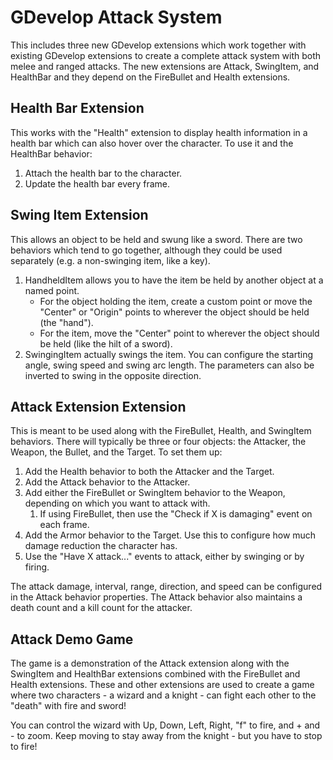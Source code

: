 # GDevelop Attack System
This includes three new GDevelop extensions which work together with existing GDevelop extensions to create a complete attack system with both melee and ranged attacks. The new extensions are Attack, SwingItem, and HealthBar and they depend on the FireBullet and Health extensions.

## Health Bar Extension
This works with the "Health" extension to display health information in a health bar which can also hover over the character. To use it and the HealthBar behavior:
1. Attach the health bar to the character.
2. Update the health bar every frame.

## Swing Item Extension
This allows an object to be held and swung like a sword. There are two behaviors which tend to go together, although they could be used separately (e.g. a non-swinging item, like a key).

1. HandheldItem allows you to have the item be held by another object at a named point.
    - For the object holding the item, create a custom point or move the "Center" or "Origin" points to wherever the object should be held (the "hand"). 
    - For the item, move the "Center" point to wherever the object should be held (like the hilt of a sword).
2. SwingingItem actually swings the item. You can configure the starting angle, swing speed and swing arc length. The parameters can also be inverted to swing in the opposite direction.

## Attack Extension Extension
This is meant to be used along with the FireBullet, Health, and SwingItem behaviors. There will typically be three or four objects: the Attacker, the Weapon, the Bullet, and the Target. To set them up:
1. Add the Health behavior to both the Attacker and the Target.
2. Add the Attack behavior to the Attacker.
3. Add either the FireBullet or SwingItem behavior to the Weapon, depending on which you want to attack with.
    1. If using FireBullet, then use the "Check if X is damaging" event on each frame.
4. Add the Armor behavior to the Target. Use this to configure how much damage reduction the character has.
5. Use the "Have X attack..." events to attack, either by swinging or by firing.

The attack damage, interval, range, direction, and speed can be configured in the Attack behavior properties. The Attack behavior also maintains a death count and a kill count for the attacker.

## Attack Demo Game
The game is a demonstration of the Attack extension along with the SwingItem and HealthBar extensions combined with the FireBullet and Health extensions. These and other extensions are used to create a game where two characters - a wizard and a knight - can fight each other to the "death" with fire and sword!

You can control the wizard with Up, Down, Left, Right, "f" to fire, and + and - to zoom. Keep moving to stay away from the knight - but you have to stop to fire!
